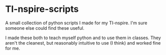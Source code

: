 # TI-nspire-scripts
A small collection of python scripts I made for my TI-nspire. I'm sure someone else could find these useful.

I made these both to teach myself python and to use them in classes. They aren't the cleanest, but reasonably intuitive to use (I think) and worked fine for me.
